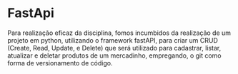 # FastApi
Para realização eficaz da disciplina, fomos incumbidos da realização de um projeto em python, utilizando 
o framework fastAPI, para criar um CRUD (Create, Read, Update, e Delete) que será utilizado para cadastrar,
listar, atualizar e deletar produtos de um mercadinho, empregando, o git como forma de versionamento de código.
